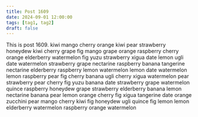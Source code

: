 ```yaml
---
title: Post 1609
date: 2024-09-01 12:00:00
tags: [tag1, tag2]
draft: false
---
```

This is post 1609.
kiwi
mango
cherry
orange
kiwi
pear
strawberry
honeydew
kiwi
cherry
grape
fig
mango
grape
orange
raspberry
cherry
orange
elderberry
watermelon
fig
yuzu
strawberry
xigua
date
lemon
ugli
date
watermelon
strawberry
grape
nectarine
raspberry
banana
tangerine
nectarine
elderberry
raspberry
lemon
watermelon
lemon
date
watermelon
lemon
raspberry
pear
fig
cherry
banana
ugli
cherry
xigua
watermelon
pear
strawberry
pear
cherry
fig
yuzu
banana
date
strawberry
grape
watermelon
quince
raspberry
honeydew
grape
strawberry
elderberry
banana
lemon
nectarine
banana
pear
lemon
orange
cherry
fig
xigua
tangerine
date
orange
zucchini
pear
mango
cherry
kiwi
fig
honeydew
ugli
quince
fig
lemon
lemon
elderberry
watermelon
raspberry
orange
watermelon

